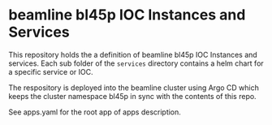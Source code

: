 # beamline bl45p IOC Instances and Services

This repository holds the a definition of beamline bl45p IOC Instances and services. Each sub folder of the `services` directory contains a helm chart for a specific service or IOC.

The respository is deployed into the beamline cluster using Argo CD which keeps the cluster namespace bl45p in sync with the contents of this repo.

See apps.yaml for the root app of apps description.


